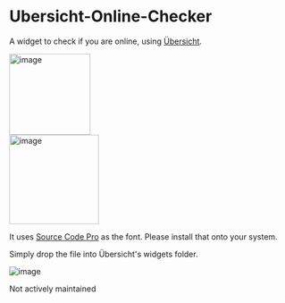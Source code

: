# Ubersicht-Online-Checker
A widget to check if you are online, using [Übersicht](https://tracesof.net/uebersicht/).

<img width="145" alt="image" src="https://user-images.githubusercontent.com/24487638/166644257-387dc056-b90d-423b-a11d-f33874cd692c.png"><br>
<img width="160" alt="image" src="https://user-images.githubusercontent.com/24487638/166644382-0a478c54-258c-4098-8f2d-c83f6713d622.png">

It uses [Source Code Pro](https://github.com/adobe-fonts/source-code-pro) as the font. Please install that onto your system.

Simply drop the file into Übersicht's widgets folder.

![image](https://user-images.githubusercontent.com/24487638/167356644-6c5ad197-1822-43c8-b2fc-1a1bc4c56426.png)

Not actively maintained
